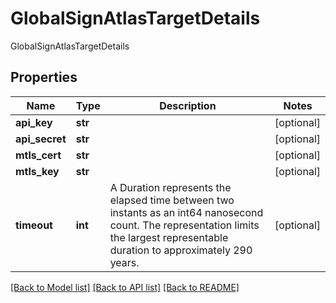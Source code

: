 # GlobalSignAtlasTargetDetails

GlobalSignAtlasTargetDetails
## Properties
Name | Type | Description | Notes
------------ | ------------- | ------------- | -------------
**api_key** | **str** |  | [optional] 
**api_secret** | **str** |  | [optional] 
**mtls_cert** | **str** |  | [optional] 
**mtls_key** | **str** |  | [optional] 
**timeout** | **int** | A Duration represents the elapsed time between two instants as an int64 nanosecond count. The representation limits the largest representable duration to approximately 290 years. | [optional] 

[[Back to Model list]](../README.md#documentation-for-models) [[Back to API list]](../README.md#documentation-for-api-endpoints) [[Back to README]](../README.md)


